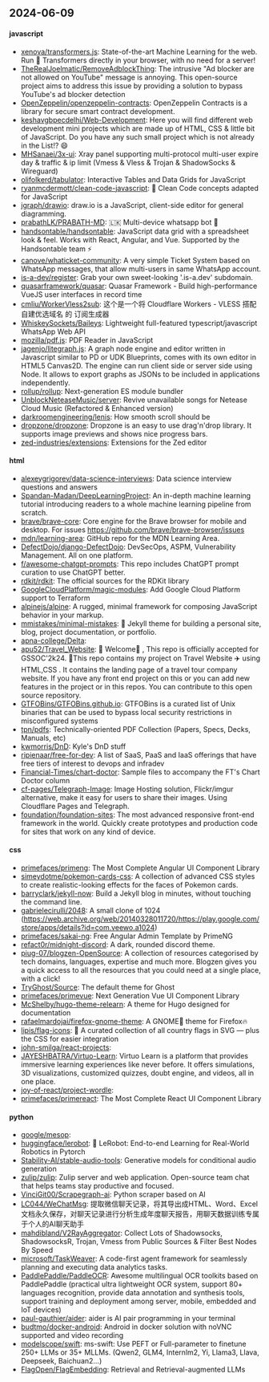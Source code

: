 ## 2024-06-09

#### javascript
* [xenova/transformers.js](https://github.com/xenova/transformers.js): State-of-the-art Machine Learning for the web. Run 🤗 Transformers directly in your browser, with no need for a server!
* [TheRealJoelmatic/RemoveAdblockThing](https://github.com/TheRealJoelmatic/RemoveAdblockThing): The intrusive "Ad blocker are not allowed on YouTube" message is annoying. This open-source project aims to address this issue by providing a solution to bypass YouTube's ad blocker detection
* [OpenZeppelin/openzeppelin-contracts](https://github.com/OpenZeppelin/openzeppelin-contracts): OpenZeppelin Contracts is a library for secure smart contract development.
* [keshavgbpecdelhi/Web-Development](https://github.com/keshavgbpecdelhi/Web-Development): Here you will find different web development mini projects which are made up of HTML, CSS & little bit of JavaScript. Do you have any such small project which is not already in the List!? 😄
* [MHSanaei/3x-ui](https://github.com/MHSanaei/3x-ui): Xray panel supporting multi-protocol multi-user expire day & traffic & ip limit (Vmess & Vless & Trojan & ShadowSocks & Wireguard)
* [olifolkerd/tabulator](https://github.com/olifolkerd/tabulator): Interactive Tables and Data Grids for JavaScript
* [ryanmcdermott/clean-code-javascript](https://github.com/ryanmcdermott/clean-code-javascript): 🛁 Clean Code concepts adapted for JavaScript
* [jgraph/drawio](https://github.com/jgraph/drawio): draw.io is a JavaScript, client-side editor for general diagramming.
* [prabathLK/PRABATH-MD](https://github.com/prabathLK/PRABATH-MD): 🇱🇰 Multi-device whatsapp bot 🎉
* [handsontable/handsontable](https://github.com/handsontable/handsontable): JavaScript data grid with a spreadsheet look & feel. Works with React, Angular, and Vue. Supported by the Handsontable team ⚡
* [canove/whaticket-community](https://github.com/canove/whaticket-community): A very simple Ticket System based on WhatsApp messages, that allow multi-users in same WhatsApp account.
* [is-a-dev/register](https://github.com/is-a-dev/register): Grab your own sweet-looking '.is-a.dev' subdomain.
* [quasarframework/quasar](https://github.com/quasarframework/quasar): Quasar Framework - Build high-performance VueJS user interfaces in record time
* [cmliu/WorkerVless2sub](https://github.com/cmliu/WorkerVless2sub): 这个是一个将 Cloudflare Workers - VLESS 搭配 自建优选域名 的 订阅生成器
* [WhiskeySockets/Baileys](https://github.com/WhiskeySockets/Baileys): Lightweight full-featured typescript/javascript WhatsApp Web API
* [mozilla/pdf.js](https://github.com/mozilla/pdf.js): PDF Reader in JavaScript
* [jagenjo/litegraph.js](https://github.com/jagenjo/litegraph.js): A graph node engine and editor written in Javascript similar to PD or UDK Blueprints, comes with its own editor in HTML5 Canvas2D. The engine can run client side or server side using Node. It allows to export graphs as JSONs to be included in applications independently.
* [rollup/rollup](https://github.com/rollup/rollup): Next-generation ES module bundler
* [UnblockNeteaseMusic/server](https://github.com/UnblockNeteaseMusic/server): Revive unavailable songs for Netease Cloud Music (Refactored & Enhanced version)
* [darkroomengineering/lenis](https://github.com/darkroomengineering/lenis): How smooth scroll should be
* [dropzone/dropzone](https://github.com/dropzone/dropzone): Dropzone is an easy to use drag'n'drop library. It supports image previews and shows nice progress bars.
* [zed-industries/extensions](https://github.com/zed-industries/extensions): Extensions for the Zed editor

#### html
* [alexeygrigorev/data-science-interviews](https://github.com/alexeygrigorev/data-science-interviews): Data science interview questions and answers
* [Spandan-Madan/DeepLearningProject](https://github.com/Spandan-Madan/DeepLearningProject): An in-depth machine learning tutorial introducing readers to a whole machine learning pipeline from scratch.
* [brave/brave-core](https://github.com/brave/brave-core): Core engine for the Brave browser for mobile and desktop. For issues https://github.com/brave/brave-browser/issues
* [mdn/learning-area](https://github.com/mdn/learning-area): GitHub repo for the MDN Learning Area.
* [DefectDojo/django-DefectDojo](https://github.com/DefectDojo/django-DefectDojo): DevSecOps, ASPM, Vulnerability Management. All on one platform.
* [f/awesome-chatgpt-prompts](https://github.com/f/awesome-chatgpt-prompts): This repo includes ChatGPT prompt curation to use ChatGPT better.
* [rdkit/rdkit](https://github.com/rdkit/rdkit): The official sources for the RDKit library
* [GoogleCloudPlatform/magic-modules](https://github.com/GoogleCloudPlatform/magic-modules): Add Google Cloud Platform support to Terraform
* [alpinejs/alpine](https://github.com/alpinejs/alpine): A rugged, minimal framework for composing JavaScript behavior in your markup.
* [mmistakes/minimal-mistakes](https://github.com/mmistakes/minimal-mistakes): 📐 Jekyll theme for building a personal site, blog, project documentation, or portfolio.
* [apna-college/Delta](https://github.com/apna-college/Delta): 
* [apu52/Travel_Website](https://github.com/apu52/Travel_Website): 🚀 Welcome🌈 , This repo is officially accepted for GSSOC'2k24. 🌟This repo contains my project on Travel Website ✈️ using HTML,CSS . It contains the landing page of a travel tour company website. If you have any front end project on this or you can add new features in the project or in this repos. You can contribute to this open source repository.
* [GTFOBins/GTFOBins.github.io](https://github.com/GTFOBins/GTFOBins.github.io): GTFOBins is a curated list of Unix binaries that can be used to bypass local security restrictions in misconfigured systems
* [tpn/pdfs](https://github.com/tpn/pdfs): Technically-oriented PDF Collection (Papers, Specs, Decks, Manuals, etc)
* [kwmorris/DnD](https://github.com/kwmorris/DnD): Kyle's DnD stuff
* [ripienaar/free-for-dev](https://github.com/ripienaar/free-for-dev): A list of SaaS, PaaS and IaaS offerings that have free tiers of interest to devops and infradev
* [Financial-Times/chart-doctor](https://github.com/Financial-Times/chart-doctor): Sample files to accompany the FT's Chart Doctor column
* [cf-pages/Telegraph-Image](https://github.com/cf-pages/Telegraph-Image): Image Hosting solution, Flickr/imgur alternative, make it easy for users to share their images. Using Cloudflare Pages and Telegraph.
* [foundation/foundation-sites](https://github.com/foundation/foundation-sites): The most advanced responsive front-end framework in the world. Quickly create prototypes and production code for sites that work on any kind of device.

#### css
* [primefaces/primeng](https://github.com/primefaces/primeng): The Most Complete Angular UI Component Library
* [simeydotme/pokemon-cards-css](https://github.com/simeydotme/pokemon-cards-css): A collection of advanced CSS styles to create realistic-looking effects for the faces of Pokemon cards.
* [barryclark/jekyll-now](https://github.com/barryclark/jekyll-now): Build a Jekyll blog in minutes, without touching the command line.
* [gabrielecirulli/2048](https://github.com/gabrielecirulli/2048): A small clone of 1024 (https://web.archive.org/web/20140328011720/https://play.google.com/store/apps/details?id=com.veewo.a1024)
* [primefaces/sakai-ng](https://github.com/primefaces/sakai-ng): Free Angular Admin Template by PrimeNG
* [refact0r/midnight-discord](https://github.com/refact0r/midnight-discord): A dark, rounded discord theme.
* [piug-07/blogzen-OpenSource](https://github.com/piug-07/blogzen-OpenSource): A collection of resources categorised by tech domains, languages, expertise and much more. Blogzen gives you a quick access to all the resources that you could need at a single place, with a click!
* [TryGhost/Source](https://github.com/TryGhost/Source): The default theme for Ghost
* [primefaces/primevue](https://github.com/primefaces/primevue): Next Generation Vue UI Component Library
* [McShelby/hugo-theme-relearn](https://github.com/McShelby/hugo-theme-relearn): A theme for Hugo designed for documentation
* [rafaelmardojai/firefox-gnome-theme](https://github.com/rafaelmardojai/firefox-gnome-theme): A GNOME👣 theme for Firefox🔥
* [lipis/flag-icons](https://github.com/lipis/flag-icons): 🎏 A curated collection of all country flags in SVG — plus the CSS for easier integration
* [john-smilga/react-projects](https://github.com/john-smilga/react-projects): 
* [JAYESHBATRA/Virtuo-Learn](https://github.com/JAYESHBATRA/Virtuo-Learn): Virtuo Learn is a platform that provides immersive learning experiences like never before. It offers simulations, 3D visualizations, customized quizzes, doubt engine, and videos, all in one place.
* [joy-of-react/project-wordle](https://github.com/joy-of-react/project-wordle): 
* [primefaces/primereact](https://github.com/primefaces/primereact): The Most Complete React UI Component Library

#### python
* [google/mesop](https://github.com/google/mesop): 
* [huggingface/lerobot](https://github.com/huggingface/lerobot): 🤗 LeRobot: End-to-end Learning for Real-World Robotics in Pytorch
* [Stability-AI/stable-audio-tools](https://github.com/Stability-AI/stable-audio-tools): Generative models for conditional audio generation
* [zulip/zulip](https://github.com/zulip/zulip): Zulip server and web application. Open-source team chat that helps teams stay productive and focused.
* [VinciGit00/Scrapegraph-ai](https://github.com/VinciGit00/Scrapegraph-ai): Python scraper based on AI
* [LC044/WeChatMsg](https://github.com/LC044/WeChatMsg): 提取微信聊天记录，将其导出成HTML、Word、Excel文档永久保存，对聊天记录进行分析生成年度聊天报告，用聊天数据训练专属于个人的AI聊天助手
* [mahdibland/V2RayAggregator](https://github.com/mahdibland/V2RayAggregator): Collect Lots of Shadowsocks, ShadowsocksR, Trojan, Vmess from Public Sources & Filter Best Nodes By Speed
* [microsoft/TaskWeaver](https://github.com/microsoft/TaskWeaver): A code-first agent framework for seamlessly planning and executing data analytics tasks.
* [PaddlePaddle/PaddleOCR](https://github.com/PaddlePaddle/PaddleOCR): Awesome multilingual OCR toolkits based on PaddlePaddle (practical ultra lightweight OCR system, support 80+ languages recognition, provide data annotation and synthesis tools, support training and deployment among server, mobile, embedded and IoT devices)
* [paul-gauthier/aider](https://github.com/paul-gauthier/aider): aider is AI pair programming in your terminal
* [budtmo/docker-android](https://github.com/budtmo/docker-android): Android in docker solution with noVNC supported and video recording
* [modelscope/swift](https://github.com/modelscope/swift): ms-swift: Use PEFT or Full-parameter to finetune 250+ LLMs or 35+ MLLMs. (Qwen2, GLM4, Internlm2, Yi, Llama3, Llava, Deepseek, Baichuan2...)
* [FlagOpen/FlagEmbedding](https://github.com/FlagOpen/FlagEmbedding): Retrieval and Retrieval-augmented LLMs
